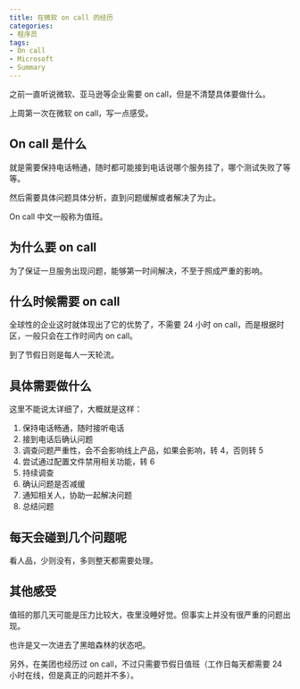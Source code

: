 ```yaml
---
title: 在微软 on call 的经历
categories:
- 程序员
tags:
- On call
- Microsoft
- Summary
---
```


之前一直听说微软、亚马逊等企业需要 on call，但是不清楚具体要做什么。

上周第一次在微软 on call，写一点感受。

<!-- more -->

## On call 是什么

就是需要保持电话畅通，随时都可能接到电话说哪个服务挂了，哪个测试失败了等等。

然后需要具体问题具体分析，直到问题缓解或者解决了为止。

On call 中文一般称为值班。

## 为什么要 on call

为了保证一旦服务出现问题，能够第一时间解决，不至于照成严重的影响。

## 什么时候需要 on call

全球性的企业这时就体现出了它的优势了，不需要 24 小时 on call，而是根据时区，一般只会在工作时间内 on call。

到了节假日则是每人一天轮流。

## 具体需要做什么

这里不能说太详细了，大概就是这样：

1. 保持电话畅通，随时接听电话
2. 接到电话后确认问题
3. 调查问题严重性，会不会影响线上产品，如果会影响，转 4，否则转 5
4. 尝试通过配置文件禁用相关功能，转 6
5. 持续调查
6. 确认问题是否减缓
7. 通知相关人，协助一起解决问题
8. 总结问题

## 每天会碰到几个问题呢

看人品，少则没有，多则整天都需要处理。

## 其他感受

值班的那几天可能是压力比较大，夜里没睡好觉。但事实上并没有很严重的问题出现。

也许是又一次进去了黑暗森林的状态吧。

另外，在美团也经历过 on call，不过只需要节假日值班（工作日每天都需要 24 小时在线，但是真正的问题并不多）。
